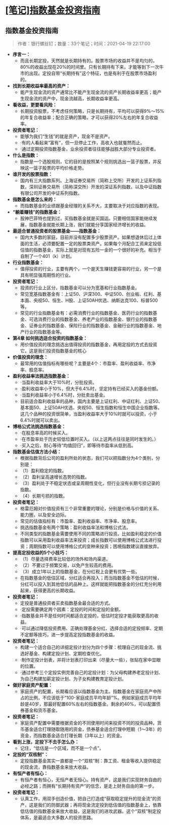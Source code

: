 # [[笔记]指数基金投资指南](https://github.com/superleeyom/blog/issues/28)

## 指数基金投资指南

> 作者：银行螺丝钉；数量：33个笔记；时间：2021-04-19 22:17:00

- **序言一：**
	- 而且长期定投，天然就是长期持有的。股票市场的收益并不是均匀的，80%的收益出现在20%的时间里。只有长期持有下来，才能等到下一次牛市的出现。定投自带“长期持有”这个特征，也是有利于在股票市场盈利的。
- **找到长期收益率最高的资产：**
	- 能产生现金流的资产通常比不能产生现金流的资产长期收益率更高；能产生现金流的资产中，现金流越高，长期收益率更高。
- **看收益，更要看风险：**
	- 长期投资股票，不考虑任何策略，只是长期持有，平均可以获得9%～15%的年复合收益率；配合正确的策略，才可以获得20%左右的年复合收益率。
- **投资者笔记：**
	- 能够为我们“生钱”的就是资产，现金不是资产。
	- ·有的人看起来“富有”，但一旦停止工作，高收入也就戛然而止。
	- ·通过定期投资指数基金，业余投资者往往能够战胜大部分专业投资者。
- **什么是指数：**
	- 指数是一个选股规则，它的目的是按照某个规则挑选出一篮子股票，并反映这一篮子股票的平均价格走势。
- **谁开发的股票指数：**
	- 国内有三大指数系列。上海证券交易所（简称上交所）开发的上证系列指数，深圳证券交易所（简称深交所）开发的深证系列指数，以及中证指数有限公司开发的中证系列指数。
- **指数基金是怎么来的：**
	- 而指数基金的业绩跟基金经理的关系不大，主要取决于对应指数的表现。
- **“躺着赚钱”的指数基金：**
	- 股神巴菲特也提到过，买指数基金就是买国运。只要相信国家能继续发展，指数基金就能长期上涨，我们就能分享国家经济增长的收益。
- **最适合普通投资者的股票基金——指数基金：**
	- 国内大多数的家庭，目前并没有配置多少股票资产。如果想退休后过上体面的生活，必须要配置一定的股票类资产。如果每个月配合工资来定投低估值的指数基金，实际上就是对现有五险一金的一个很好的补充。相当于自制了一个401（k）计划。
- **行业指数基金：**
	- 值得投资的行业，主要有两个，一个是天生赚钱更容易的行业，另一个是具有明显强周期性的行业。
- **投资者笔记：**
	- 投资的行业上区分，指数基金可以分为宽基和行业指数基金。
	- 常见宽基指数基金有：上证50、沪深300、中证500、创业板、红利、基本面、央视50、恒生、H股、上证50AH优选、纳斯达克100、标普500等。
	- 常见的行业指数基金有：必需消费行业的指数基金、医药行业的指数基金、可选消费行业的指数基金、养老产业的指数基金、银行业的指数基金、证券业的指数基金、保险行业的指数基金、金融行业的指数基金、地产行业的指数基金等。
- **第4章 如何挑选适合投资的指数基金：**
	- 用价值投资的理念挑选出值得投资的指数基金，再用定投的方式去投资它，这是我们投资指数基金的核心
- **价值投资的理念：**
	- 最常用的估值指标有哪些呢？主要是4个：市盈率、盈利收益率、市净率、股息率。
- **盈利收益率法挑选指数基金：**
	- ·当盈利收益率大于10%时，分批投资。
	- ·盈利收益率小于10%，但大于6.4%时，坚定持有已经买入的基金份额。
	- ·当盈利收益率小于6.4%时，分批卖出基金。
	- 目前适合盈利收益率的品种，国内主要是上证红利、中证红利、上证50、基本面50、上证50AH优选、央视50、恒生指数和恒生中国企业指数等。这几个品种的投资很简单，当盈利收益率大于10%时就可以投资，小于6.4%时就可以卖出。
- **博格公式法挑选指数基金：**
	- ·在股息率高的时候买入。
	- ·在市盈率处于历史较低位置时买入。（以上这两点往往是同时发生的。）
	- ·买入之后，耐心等待“均值回归”，即等待市盈率从低到高。
- **指数基金估值方法小结：**
	- 根据指数背后公司的盈利所处的状态，我们可以把指数分为4个类别，分别是：
	- （1）盈利稳定的指数。
	- （2）盈利呈高速增长态势的指数。
	- （3）盈利处于不稳定状态或呈周期性变化，但行业没有长期亏损记录的指数。
	- （4）长期亏损的指数。
- **投资者笔记：**
	- 格雷厄姆对价值投资有三个非常重要的理论，分别是价格与价值的关系、能力圈，以及安全边际。
	- 常见的估值指标有：市盈率、盈利收益率、市净率、股息率。
	- 挑选指数基金有两个策略：盈利收益率法和博格公式法。
	- 不同类型的指数基金需要使用不同的策略进行投资。比如盈利稳定的价值指数可以采用盈利收益率法来投资；成长指数可以使用博格公式法进行投资；周期指数可以使用博格公式的变种来投资；困境指数建议直接放弃。
- **提高定投收益的5个小技巧：**
	- （1）尽量选择费率比较低的场外和场内渠道。
	- （2）不要过于频繁交易，以免产生较高的费用。
	- （3）成立1年以上的指数基金，在分红税上会更有优势一些。
	- 在指数基金的低估区域，分红适合再投入；而当指数基金不低估的时候，分红可以投入到其他低估的品种上。这样就能把指数基金的分红充分利用起来，获得更高的长期收益。
- **投资者笔记：**
	- 定投是普通投资者买卖指数基金最合适的方式。
	- ·定投需要确定两个因素：定投的时间和定投的金额。
	- ·指数基金并不是任何时间都适合定投的，低估时定投才能获取更高的收益。
	- ·可以通过降低投资费用、正确处理基金分红、选择合适的定投频率、定期不定额等技巧，进一步提高定投指数基金的收益。
- **投资者笔记：**
	- 构建一个适合自己的详细定投计划分为四个步骤：梳理自己的现金流、挑选好基金、构建定投计划、定期检查优化。
	- ·制作定投计划表，并将计划表打印出来（尽量大一些），张贴在家中显眼的位置。
	- ·通过参考三个定投实例完善自己的定投计划：为父母构建养老定投计划、为自己构建加薪定投计划、为子女构建教育定投计划。
- **做好家庭资产配置：**
	- 家庭资产的配置，长期看应该以指数基金为主。指数基金在家庭资产中所占的比例，不应该低于“100-家庭成员平均年龄”%。例如家庭成员平均年龄是40岁，那最好配置60%左右的指数基金。剩余的40%，可以配置债券基金和货币基金。
- **投资者笔记：**
	- 家庭资产配置中需要根据资金的不同使用时间来投资不同的投资品种。货币基金适合打理随取随用的资金，债券基金适合打理中短期（1～3年）的资金，而指数基金适合打理长期（3年以上）的资金。
- **看到上涨，定投下不去手怎么办：**
	- 记住，“低估是一个区域，而不是一个点”。
- **定投的“双核制”：**
	- 定投指数基金其实一直都是一个“双核”制：靠工资、租金等收入提供稳定的现金流，靠指数基金来放大收益。
- **有恒产者有恒心：**
	- 有恒产者有恒心，无恒产者无恒心。持有资产，这是我们实现财务自由的必经之路；而拥有“长期持有资产”的信念，是走上财务自由的第一步。
- **投资者笔记：**
	- 认真工作，用双手创造价值，把自己打造成“获取稳定提升的现金流”的资产，这是我们的防御武器；再将现金流定投到低估值的指数基金上，依靠低估值的指数基金来放大收益，这是我们的进攻武器。这个“双核”制定投体系，是最适合大多数人的投资思路。

